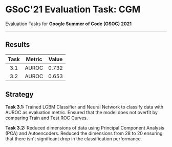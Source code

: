 # GSoC'21 Evaluation Task: CGM
Evaluation Tasks for **Google Summer of Code (GSOC) 2021**

***
## Results

| Task | Metric | Value  |
| :---:   | :-: | :-: |
| 3.1 | AUROC | 0.732 |
| 3.2 | AUROC | 0.653 |

## Strategy

**Task 3.1:** Trained LGBM Classifier and Neural Network to classify data with AUROC as evaluation metric. Ensured that the model does not overfit by comparing Train and Test ROC Curves.

**Task 3.2:** Reduced dimensions of data using Principal Component Analysis (PCA) and Autoencoders. Reduced the dimensions from 28 to 20 ensuring that there isn't significant drop in the classification performance.
